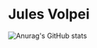 # Jules Volpei


![Anurag's GitHub stats](https://github-readme-stats.vercel.app/api?username=JulesVolpei&show_icons=true&theme=cobalt)
